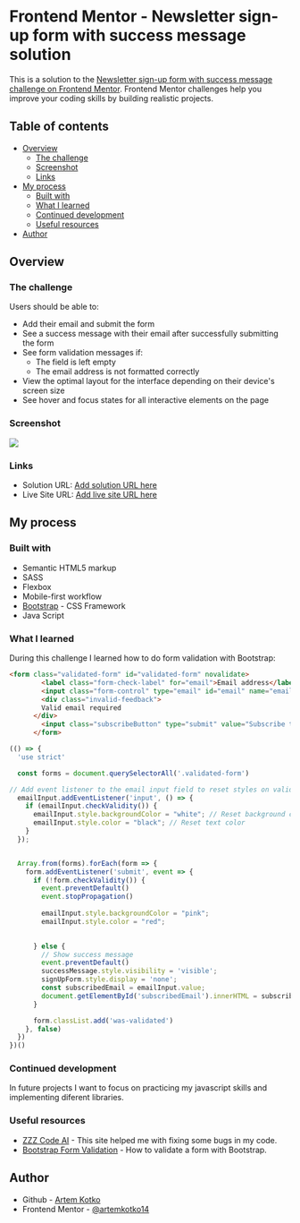 # Frontend Mentor - Newsletter sign-up form with success message solution

This is a solution to the [Newsletter sign-up form with success message challenge on Frontend Mentor](https://www.frontendmentor.io/challenges/newsletter-signup-form-with-success-message-3FC1AZbNrv). Frontend Mentor challenges help you improve your coding skills by building realistic projects. 

## Table of contents

- [Overview](#overview)
  - [The challenge](#the-challenge)
  - [Screenshot](#screenshot)
  - [Links](#links)
- [My process](#my-process)
  - [Built with](#built-with)
  - [What I learned](#what-i-learned)
  - [Continued development](#continued-development)
  - [Useful resources](#useful-resources)
- [Author](#author)


## Overview

### The challenge

Users should be able to:

- Add their email and submit the form
- See a success message with their email after successfully submitting the form
- See form validation messages if:
  - The field is left empty
  - The email address is not formatted correctly
- View the optimal layout for the interface depending on their device's screen size
- See hover and focus states for all interactive elements on the page

### Screenshot

![](./screenshot.jpg)

### Links

- Solution URL: [Add solution URL here](https://your-solution-url.com)
- Live Site URL: [Add live site URL here](https://your-live-site-url.com)

## My process

### Built with

- Semantic HTML5 markup
- SASS
- Flexbox
- Mobile-first workflow
- [Bootstrap](https://getbootstrap.com/) - CSS Framework 
- Java Script


### What I learned

During this challenge I learned how to do form validation with Bootstrap:

```html
<form class="validated-form" id="validated-form" novalidate>
        <label class="form-check-label" for="email">Email address</label>
        <input class="form-control" type="email" id="email" name="email"  placeholder="email@company.com" required>
        <div class="invalid-feedback">
        Valid email required
      </div>
        <input class="subscribeButton" type="submit" value="Subscribe to monthly newsletter">
      </form>
```
```js
(() => {
  'use strict'

  const forms = document.querySelectorAll('.validated-form')

// Add event listener to the email input field to reset styles on valid input
  emailInput.addEventListener('input', () => {
    if (emailInput.checkValidity()) {
      emailInput.style.backgroundColor = "white"; // Reset background color
      emailInput.style.color = "black"; // Reset text color
    }
  });


  Array.from(forms).forEach(form => {
    form.addEventListener('submit', event => {
      if (!form.checkValidity()) {
        event.preventDefault()
        event.stopPropagation()
        
        emailInput.style.backgroundColor = "pink";
        emailInput.style.color = "red";
        

      } else {
        // Show success message
        event.preventDefault()
        successMessage.style.visibility = 'visible';
        signUpForm.style.display = 'none';
        const subscribedEmail = emailInput.value;
        document.getElementById('subscribedEmail').innerHTML = subscribedEmail;
      }

      form.classList.add('was-validated')
    }, false)
  })
})()

```

### Continued development

In future projects I want to focus on practicing my javascript skills and implementing diferent libraries.


### Useful resources

- [ZZZ Code AI](https://zzzcode.ai/) - This site helped me with fixing some bugs in my code.
- [Bootstrap Form Validation](https://getbootstrap.com/docs/5.0/forms/validation/) - How to validate a form with Bootstrap.


## Author

- Github - [Artem Kotko](https://github.com/artemkotko14)
- Frontend Mentor - [@artemkotko14](https://www.frontendmentor.io/profile/artemkotko14)




